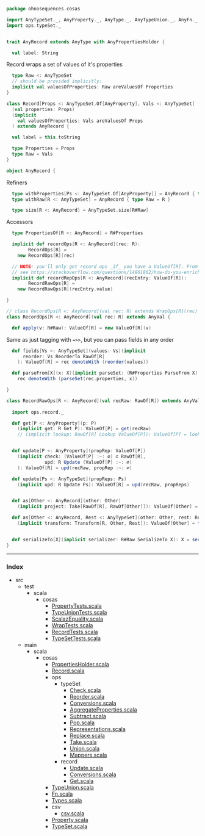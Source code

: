 
```scala
package ohnosequences.cosas

import AnyTypeSet._, AnyProperty._, AnyType._, AnyTypeUnion._, AnyFn._
import ops.typeSet._


trait AnyRecord extends AnyType with AnyPropertiesHolder {

  val label: String
```

Record wraps a set of values of it's properties

```scala
  type Raw <: AnyTypeSet
  // should be provided implicitly:
  implicit val valuesOfProperties: Raw areValuesOf Properties
}

class Record[Props <: AnyTypeSet.Of[AnyProperty], Vals <: AnyTypeSet]
  (val properties: Props)
  (implicit 
    val valuesOfProperties: Vals areValuesOf Props
  ) extends AnyRecord {

  val label = this.toString

  type Properties = Props
  type Raw = Vals
}

object AnyRecord {
```

Refiners

```scala
  type withProperties[Ps <: AnyTypeSet.Of[AnyProperty]] = AnyRecord { type Properties = Ps }
  type withRaw[R <: AnyTypeSet] = AnyRecord { type Raw = R }

  type size[R <: AnyRecord] = AnyTypeSet.size[R#Raw]
```

Accessors

```scala
  type PropertiesOf[R <: AnyRecord] = R#Properties

  implicit def recordOps[R <: AnyRecord](rec: R): 
        RecordOps[R] = 
    new RecordOps[R](rec)

  // NOTE: you'll only get record ops _if_ you have a ValueOf[R]. From that point, you don't need the wrapper at all, just use `recEntry.value`. This lets you make RecordRawOps a value class itself!
  // see https://stackoverflow.com/questions/14861862/how-do-you-enrich-value-classes-without-overhead/
  implicit def recordRepOps[R <: AnyRecord](recEntry: ValueOf[R]): 
        RecordRawOps[R] = 
    new RecordRawOps[R](recEntry.value)

}

// class RecordOps[R <: AnyRecord](val rec: R) extends WrapOps[R](rec) {
class RecordOps[R <: AnyRecord](val rec: R) extends AnyVal {

  def apply(v: R#Raw): ValueOf[R] = new ValueOf[R](v)
```

Same as just tagging with `=>>`, but you can pass fields in any order

```scala
  def fields[Vs <: AnyTypeSet](values: Vs)(implicit
      reorder: Vs ReorderTo RawOf[R]
    ): ValueOf[R] = rec denoteWith (reorder(values))

  def parseFrom[X](x: X)(implicit parseSet: (R#Properties ParseFrom X) { type Out = R#Raw }): ValueOf[R] = 
    rec denoteWith (parseSet(rec.properties, x))

}

class RecordRawOps[R <: AnyRecord](val recRaw: RawOf[R]) extends AnyVal {
  
  import ops.record._

  def get[P <: AnyProperty](p: P)
    (implicit get: R Get P): ValueOf[P] = get(recRaw)
    // (implicit lookup: RawOf[R] Lookup ValueOf[P]): ValueOf[P] = lookup(recRaw.raw)


  def update[P <: AnyProperty](propRep: ValueOf[P])
    (implicit check: (ValueOf[P] :~: ∅) ⊂ RawOf[R], 
              upd: R Update (ValueOf[P] :~: ∅)
    ): ValueOf[R] = upd(recRaw, propRep :~: ∅)

  def update[Ps <: AnyTypeSet](propReps: Ps)
    (implicit upd: R Update Ps): ValueOf[R] = upd(recRaw, propReps)


  def as[Other <: AnyRecord](other: Other)
    (implicit project: Take[RawOf[R], RawOf[Other]]): ValueOf[Other] = other denoteWith (project(recRaw))

  def as[Other <: AnyRecord, Rest <: AnyTypeSet](other: Other, rest: Rest)
    (implicit transform: Transform[R, Other, Rest]): ValueOf[Other] = transform(recRaw, other, rest)


  def serializeTo[X](implicit serializer: R#Raw SerializeTo X): X = serializer(recRaw)
}

```


------

### Index

+ src
  + test
    + scala
      + cosas
        + [PropertyTests.scala][test/scala/cosas/PropertyTests.scala]
        + [TypeUnionTests.scala][test/scala/cosas/TypeUnionTests.scala]
        + [ScalazEquality.scala][test/scala/cosas/ScalazEquality.scala]
        + [WrapTests.scala][test/scala/cosas/WrapTests.scala]
        + [RecordTests.scala][test/scala/cosas/RecordTests.scala]
        + [TypeSetTests.scala][test/scala/cosas/TypeSetTests.scala]
  + main
    + scala
      + cosas
        + [PropertiesHolder.scala][main/scala/cosas/PropertiesHolder.scala]
        + [Record.scala][main/scala/cosas/Record.scala]
        + ops
          + typeSet
            + [Check.scala][main/scala/cosas/ops/typeSet/Check.scala]
            + [Reorder.scala][main/scala/cosas/ops/typeSet/Reorder.scala]
            + [Conversions.scala][main/scala/cosas/ops/typeSet/Conversions.scala]
            + [AggregateProperties.scala][main/scala/cosas/ops/typeSet/AggregateProperties.scala]
            + [Subtract.scala][main/scala/cosas/ops/typeSet/Subtract.scala]
            + [Pop.scala][main/scala/cosas/ops/typeSet/Pop.scala]
            + [Representations.scala][main/scala/cosas/ops/typeSet/Representations.scala]
            + [Replace.scala][main/scala/cosas/ops/typeSet/Replace.scala]
            + [Take.scala][main/scala/cosas/ops/typeSet/Take.scala]
            + [Union.scala][main/scala/cosas/ops/typeSet/Union.scala]
            + [Mappers.scala][main/scala/cosas/ops/typeSet/Mappers.scala]
          + record
            + [Update.scala][main/scala/cosas/ops/record/Update.scala]
            + [Conversions.scala][main/scala/cosas/ops/record/Conversions.scala]
            + [Get.scala][main/scala/cosas/ops/record/Get.scala]
        + [TypeUnion.scala][main/scala/cosas/TypeUnion.scala]
        + [Fn.scala][main/scala/cosas/Fn.scala]
        + [Types.scala][main/scala/cosas/Types.scala]
        + csv
          + [csv.scala][main/scala/cosas/csv/csv.scala]
        + [Property.scala][main/scala/cosas/Property.scala]
        + [TypeSet.scala][main/scala/cosas/TypeSet.scala]

[test/scala/cosas/PropertyTests.scala]: ../../../test/scala/cosas/PropertyTests.scala.md
[test/scala/cosas/TypeUnionTests.scala]: ../../../test/scala/cosas/TypeUnionTests.scala.md
[test/scala/cosas/ScalazEquality.scala]: ../../../test/scala/cosas/ScalazEquality.scala.md
[test/scala/cosas/WrapTests.scala]: ../../../test/scala/cosas/WrapTests.scala.md
[test/scala/cosas/RecordTests.scala]: ../../../test/scala/cosas/RecordTests.scala.md
[test/scala/cosas/TypeSetTests.scala]: ../../../test/scala/cosas/TypeSetTests.scala.md
[main/scala/cosas/PropertiesHolder.scala]: PropertiesHolder.scala.md
[main/scala/cosas/Record.scala]: Record.scala.md
[main/scala/cosas/ops/typeSet/Check.scala]: ops/typeSet/Check.scala.md
[main/scala/cosas/ops/typeSet/Reorder.scala]: ops/typeSet/Reorder.scala.md
[main/scala/cosas/ops/typeSet/Conversions.scala]: ops/typeSet/Conversions.scala.md
[main/scala/cosas/ops/typeSet/AggregateProperties.scala]: ops/typeSet/AggregateProperties.scala.md
[main/scala/cosas/ops/typeSet/Subtract.scala]: ops/typeSet/Subtract.scala.md
[main/scala/cosas/ops/typeSet/Pop.scala]: ops/typeSet/Pop.scala.md
[main/scala/cosas/ops/typeSet/Representations.scala]: ops/typeSet/Representations.scala.md
[main/scala/cosas/ops/typeSet/Replace.scala]: ops/typeSet/Replace.scala.md
[main/scala/cosas/ops/typeSet/Take.scala]: ops/typeSet/Take.scala.md
[main/scala/cosas/ops/typeSet/Union.scala]: ops/typeSet/Union.scala.md
[main/scala/cosas/ops/typeSet/Mappers.scala]: ops/typeSet/Mappers.scala.md
[main/scala/cosas/ops/record/Update.scala]: ops/record/Update.scala.md
[main/scala/cosas/ops/record/Conversions.scala]: ops/record/Conversions.scala.md
[main/scala/cosas/ops/record/Get.scala]: ops/record/Get.scala.md
[main/scala/cosas/TypeUnion.scala]: TypeUnion.scala.md
[main/scala/cosas/Fn.scala]: Fn.scala.md
[main/scala/cosas/Types.scala]: Types.scala.md
[main/scala/cosas/csv/csv.scala]: csv/csv.scala.md
[main/scala/cosas/Property.scala]: Property.scala.md
[main/scala/cosas/TypeSet.scala]: TypeSet.scala.md